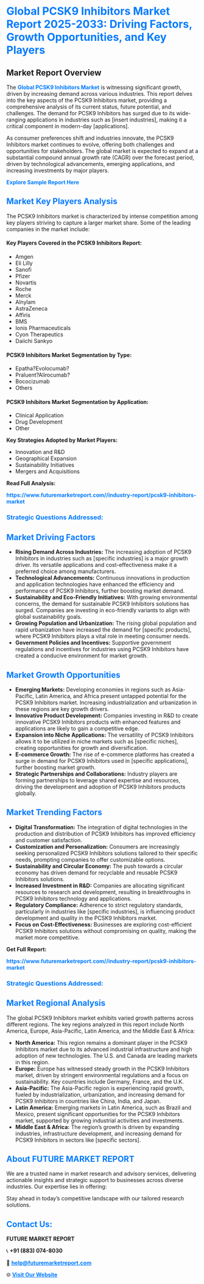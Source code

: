 <h1 style="color: #007BFF;">Global PCSK9 Inhibitors Market Report 2025-2033: Driving Factors, Growth Opportunities, and Key Players</h1>

<section id="overview">
<h2>Market Report Overview</h2>
<p>The <a href="https://www.futuremarketreport.com//industry-report/pcsk9-inhibitors-market" style="color: #007BFF; text-decoration: none;"><strong>Global PCSK9 Inhibitors Market</strong></a> is witnessing significant growth, driven by increasing demand across various industries. This report delves into the key aspects of the PCSK9 Inhibitors market, providing a comprehensive analysis of its current status, future potential, and challenges. The demand for PCSK9 Inhibitors has surged due to its wide-ranging applications in industries such as [insert industries], making it a critical component in modern-day [applications].</p>
<p>As consumer preferences shift and industries innovate, the PCSK9 Inhibitors market continues to evolve, offering both challenges and opportunities for stakeholders. The global market is expected to expand at a substantial compound annual growth rate (CAGR) over the forecast period, driven by technological advancements, emerging applications, and increasing investments by major players.</p>
</section>

<section id="overview">
<p><a href="https://www.futuremarketreport.com//request-sample/reportId=58212" style="color: #007BFF; text-decoration: none;"><strong>Explore Sample Report Here</strong></a></p>
</section>

<section id="key-players">
<h2 style="color: #007BFF;">Market Key Players Analysis</h2>
<p>The PCSK9 Inhibitors market is characterized by intense competition among key players striving to capture a larger market share. Some of the leading companies in the market include:</p>
<h4>Key Players Covered in the PCSK9 Inhibitors Report:</h4>
<ul><li>Amgen</li><li>Eli Lilly</li><li>Sanofi</li><li>Pfizer</li><li>Novartis</li><li>Roche</li><li>Merck</li><li>Alnylam</li><li>AstraZeneca</li><li>Affiris</li><li>BMS</li><li>Ionis Pharmaceuticals</li><li>Cyon Therapeutics</li><li>Daiichi Sankyo</li></ul>
<h4>PCSK9 Inhibitors Market Segmentation by Type:</h4>
<ul><li>Epatha?Evolocumab?</li><li>Praluent?Alirocumab?</li><li>Bococizumab</li><li>Others</li></ul>

<h4>PCSK9 Inhibitors Market Segmentation by Application:</h4>
<ul><li>Clinical Application</li><li>Drug Development</li><li>Other</li></ul>
<p><strong>Key Strategies Adopted by Market Players:</strong></p>
<ul>
<li>Innovation and R&D</li>
<li>Geographical Expansion</li>
<li>Sustainability Initiatives</li>
<li>Mergers and Acquisitions</li>
</ul>
</section>

<section>
<p><strong>Read Full Analysis: </strong></p><a href="https://www.futuremarketreport.com//industry-report/pcsk9-inhibitors-market" style="color: #007BFF; text-decoration: none;"><strong>https://www.futuremarketreport.com//industry-report/pcsk9-inhibitors-market</strong></a>
<h3 style="color: #007BFF;">Strategic Questions Addressed:</h3>
</section>

<section id="driving-factors">
<h2 style="color: #007BFF;">Market Driving Factors</h2>
<ul>
<li><strong>Rising Demand Across Industries:</strong> The increasing adoption of PCSK9 Inhibitors in industries such as [specific industries] is a major growth driver. Its versatile applications and cost-effectiveness make it a preferred choice among manufacturers.</li>
<li><strong>Technological Advancements:</strong> Continuous innovations in production and application technologies have enhanced the efficiency and performance of PCSK9 Inhibitors, further boosting market demand.</li>
<li><strong>Sustainability and Eco-Friendly Initiatives:</strong> With growing environmental concerns, the demand for sustainable PCSK9 Inhibitors solutions has surged. Companies are investing in eco-friendly variants to align with global sustainability goals.</li>
<li><strong>Growing Population and Urbanization:</strong> The rising global population and rapid urbanization have increased the demand for [specific products], where PCSK9 Inhibitors plays a vital role in meeting consumer needs.</li>
<li><strong>Government Policies and Incentives:</strong> Supportive government regulations and incentives for industries using PCSK9 Inhibitors have created a conducive environment for market growth.</li>
</ul>
</section>

<section id="growth-opportunities">
<h2 style="color: #007BFF;">Market Growth Opportunities</h2>
<ul>
<li><strong>Emerging Markets:</strong> Developing economies in regions such as Asia-Pacific, Latin America, and Africa present untapped potential for the PCSK9 Inhibitors market. Increasing industrialization and urbanization in these regions are key growth drivers.</li>
<li><strong>Innovative Product Development:</strong> Companies investing in R&D to create innovative PCSK9 Inhibitors products with enhanced features and applications are likely to gain a competitive edge.</li>
<li><strong>Expansion into Niche Applications:</strong> The versatility of PCSK9 Inhibitors allows it to be utilized in niche markets such as [specific niches], creating opportunities for growth and diversification.</li>
<li><strong>E-commerce Growth:</strong> The rise of e-commerce platforms has created a surge in demand for PCSK9 Inhibitors used in [specific applications], further boosting market growth.</li>
<li><strong>Strategic Partnerships and Collaborations:</strong> Industry players are forming partnerships to leverage shared expertise and resources, driving the development and adoption of PCSK9 Inhibitors products globally.</li>
</ul>
</section>

<section id="trending-factors">
<h2 style="color: #007BFF;">Market Trending Factors</h2>
<ul>
<li><strong>Digital Transformation:</strong> The integration of digital technologies in the production and distribution of PCSK9 Inhibitors has improved efficiency and customer satisfaction.</li>
<li><strong>Customization and Personalization:</strong> Consumers are increasingly seeking personalized PCSK9 Inhibitors solutions tailored to their specific needs, prompting companies to offer customizable options.</li>
<li><strong>Sustainability and Circular Economy:</strong> The push towards a circular economy has driven demand for recyclable and reusable PCSK9 Inhibitors solutions.</li>
<li><strong>Increased Investment in R&D:</strong> Companies are allocating significant resources to research and development, resulting in breakthroughs in PCSK9 Inhibitors technology and applications.</li>
<li><strong>Regulatory Compliance:</strong> Adherence to strict regulatory standards, particularly in industries like [specific industries], is influencing product development and quality in the PCSK9 Inhibitors market.</li>
<li><strong>Focus on Cost-Effectiveness:</strong> Businesses are exploring cost-efficient PCSK9 Inhibitors solutions without compromising on quality, making the market more competitive.</li>
</ul>
</section>

<section>
<p><strong>Get Full Report: </strong></p><a href="https://www.futuremarketreport.com//industry-report/pcsk9-inhibitors-market" style="color: #007BFF; text-decoration: none;"><strong>https://www.futuremarketreport.com//industry-report/pcsk9-inhibitors-market</strong></a>
<h3 style="color: #007BFF;">Strategic Questions Addressed:</h3>
</section>


<section id="regional-analysis">
<h2 style="color: #007BFF;">Market Regional Analysis</h2>
<p>The global PCSK9 Inhibitors market exhibits varied growth patterns across different regions. The key regions analyzed in this report include North America, Europe, Asia-Pacific, Latin America, and the Middle East & Africa:</p>
<ul>
<li><strong>North America:</strong> This region remains a dominant player in the PCSK9 Inhibitors market due to its advanced industrial infrastructure and high adoption of new technologies. The U.S. and Canada are leading markets in this region.</li>
<li><strong>Europe:</strong> Europe has witnessed steady growth in the PCSK9 Inhibitors market, driven by stringent environmental regulations and a focus on sustainability. Key countries include Germany, France, and the U.K.</li>
<li><strong>Asia-Pacific:</strong> The Asia-Pacific region is experiencing rapid growth, fueled by industrialization, urbanization, and increasing demand for PCSK9 Inhibitors in countries like China, India, and Japan.</li>
<li><strong>Latin America:</strong> Emerging markets in Latin America, such as Brazil and Mexico, present significant opportunities for the PCSK9 Inhibitors market, supported by growing industrial activities and investments.</li>
<li><strong>Middle East & Africa:</strong> The region’s growth is driven by expanding industries, infrastructure development, and increasing demand for PCSK9 Inhibitors in sectors like [specific sectors].</li>
</ul>
</section>

<footer>
<h2 style="color: #007BFF;">About FUTURE MARKET REPORT</h2>
<p>We are a trusted name in market research and advisory services, delivering actionable insights and strategic support to businesses across diverse industries. Our expertise lies in offering:</p>

<p>Stay ahead in today’s competitive landscape with our tailored research solutions.</p>

<h2 style="color: #007BFF;">Contact Us:</h2>
<p><strong>FUTURE MARKET REPORT</strong></p>
<p>📞 <strong>+91 (883) 074-8030</strong></p>
<p>📧 <strong><a href="mailto:help@futuremarketreport.com" style="color: #007BFF;">help@futuremarketreport.com</a></strong></p>
<p>🌐 <strong><a href="https://www.futuremarketreport.com/" style="color: #007BFF;">Visit Our Website</a></strong></p>
</footer>